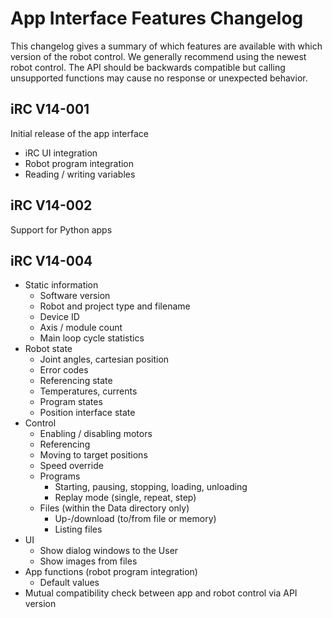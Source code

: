 # App Interface Features Changelog

This changelog gives a summary of which features are available with which version of the robot control. We generally recommend using the newest robot control. The API should be backwards compatible but calling unsupported functions may cause no response or unexpected behavior.

## iRC V14-001
Initial release of the app interface
* iRC UI integration
* Robot program integration
* Reading / writing variables

## iRC V14-002
Support for Python apps

## iRC V14-004
* Static information
  * Software version
  * Robot and project type and filename
  * Device ID
  * Axis / module count
  * Main loop cycle statistics
* Robot state
  * Joint angles, cartesian position
  * Error codes
  * Referencing state
  * Temperatures, currents
  * Program states
  * Position interface state
* Control
  * Enabling / disabling motors
  * Referencing
  * Moving to target positions
  * Speed override
  * Programs
    * Starting, pausing, stopping, loading, unloading
    * Replay mode (single, repeat, step)
  * Files (within the Data directory only)
    * Up-/download (to/from file or memory)
    * Listing files
* UI
  * Show dialog windows to the User
  * Show images from files
* App functions (robot program integration)
  * Default values
* Mutual compatibility check between app and robot control via API version